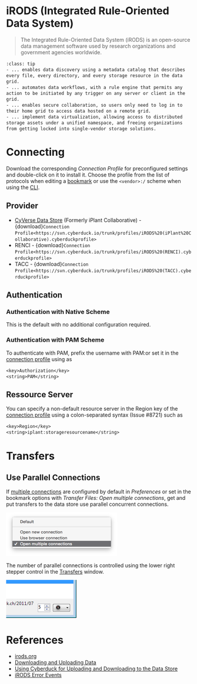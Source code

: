 iRODS (Integrated Rule-Oriented Data System)
===

> The Integrated Rule-Oriented Data System (iRODS) is an open-source data management software used by research organizations and government agencies worldwide.

```{admonition} iRODS ...
:class: tip
- ... enables data discovery using a metadata catalog that describes every file, every directory, and every storage resource in the data grid.
- ... automates data workflows, with a rule engine that permits any action to be initiated by any trigger on any server or client in the grid.
- ... enables secure collaboration, so users only need to log in to their home grid to access data hosted on a remote grid.
- ... implement data virtualization, allowing access to distributed storage assets under a unified namespace, and freeing organizations from getting locked into single-vendor storage solutions.
```

# Connecting

Download the corresponding *Connection Profile* for preconfigured settings and double-click on it to install it. Choose the profile from the list of protocols when editing a [bookmark](../Cyberduck/Bookmarks) or use the `<vendor>:/` scheme when using the [CLI](../CLI/index).

## Provider

- [CyVerse Data Store](http://www.cyverse.org/data-store) (Formerly iPlant Collaborative) - {download}`Connection Profile<https://svn.cyberduck.io/trunk/profiles/iRODS%20(iPlant%20Collaborative).cyberduckprofile>`
- RENCI - {download}`Connection Profile<https://svn.cyberduck.io/trunk/profiles/iRODS%20(RENCI).cyberduckprofile>`
- TACC - {download}`Connection Profile<https://svn.cyberduck.io/trunk/profiles/iRODS%20(TACC).cyberduckprofile>`

## Authentication

### Authentication with Native Scheme

This is the default with no additional configuration required.

### Authentication with PAM Scheme

To authenticate with PAM, prefix the username with PAM:or set it in the [connection profile](index#connection-profiles) using as

    <key>Authorization</key>
    <string>PAM</string>

## Ressource Server

You can specify a non-default resource server in the Region key of the [connection profile](index#connection-profiles) using a colon-separated syntax (Issue #8721) such as

	<key>Region</key>
	<string>iplant:storageresourcename</string>

# Transfers

## Use Parallel Connections

If [multiple connections](../Cyberduck/Transfer#connections) are configured by default in *Preferences* or set in the bookmark options with *Transfer Files: Open multiple connections*, get and put transfers to the data store use parallel concurrent connections.

![Open multiple connections](_images/Use_parallel_transfer_option.png)

The number of parallel connections is controlled using the lower right stepper control in the [Transfers](../Cyberduck/Transfer) window.

![Limit Number of Transfers](_images/Limit_Number_of_Transfers.png)

# References

- [irods.org](http://irods.org/)
- [Downloading and Uploading Data](https://cyverse.atlassian.net/wiki/spaces/DS/pages/241869862/Downloading+and+Uploading+Data)
- [Using Cyberduck for Uploading and Downloading to the Data Store](https://cyverse.atlassian.net/wiki/spaces/DS/pages/241869843/Using+Cyberduck+for+Uploading+and+Downloading+to+the+Data+Store)
- [iRODS Error Events](https://github.com/irods/irods-legacy/blob/master/iRODS/lib/core/include/rodsErrorTable.h)